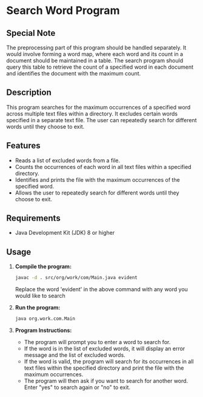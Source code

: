 # Search Word Program

## Special Note

The preprocessing part of this program should be handled separately. It would involve forming a word map, where each 
word and its  count in a document should be maintained in a table. The search program should query this table to 
retrieve the count of a specified word  in each document and identifies the document with the maximum count.

## Description

This program searches for the maximum occurrences of a specified word across multiple text files within a directory. It excludes certain words specified in a separate text file. The user can repeatedly search for different words until they choose to exit.

## Features

- Reads a list of excluded words from a file.
- Counts the occurrences of each word in all text files within a specified directory.
- Identifies and prints the file with the maximum occurrences of the specified word.
- Allows the user to repeatedly search for different words until they choose to exit.

## Requirements

- Java Development Kit (JDK) 8 or higher

## Usage

1. **Compile the program:**

    ```sh
    javac -d . src/org/work/com/Main.java evident
    ```
    Replace the word 'evident' in the above command with any word you would like to search

2. **Run the program:**

    ```sh
    java org.work.com.Main
    ```

3. **Program Instructions:**
   - The program will prompt you to enter a word to search for.
   - If the word is in the list of excluded words, it will display an error message and the list of excluded words.
   - If the word is valid, the program will search for its occurrences in all text files within the specified directory and print the file with the maximum occurrences.
   - The program will then ask if you want to search for another word. Enter "yes" to search again or "no" to exit.
